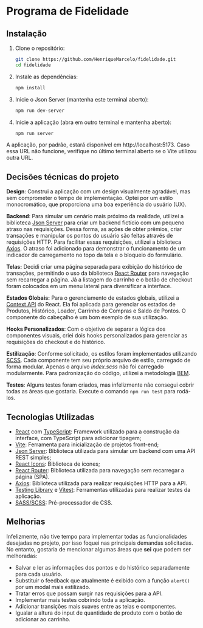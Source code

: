 # Programa de Fidelidade

## Instalação

1. Clone o repositório:
   ```bash
   git clone https://github.com/HenriqueMarcelo/fidelidade.git
   cd fidelidade
   ```
2. Instale as dependências:
   ```bash
   npm install
   ```
3. Inicie o Json Server (mantenha este terminal aberto):
   ```bash
   npm run dev-server
   ```
4. Inicie a aplicação (abra em outro terminal e mantenha aberto):
   ```bash
   npm run server
   ```

A aplicação, por padrão, estará disponível em http://localhost:5173.
Caso essa URL não funcione, verifique no último terminal aberto se o Vite utilizou outra URL.

## Decisões técnicas do projeto

**Design**: Construi a aplicação com um design visualmente agradável, mas sem comprometer o tempo de implementação. Optei por um estilo monocromático, que proporciona uma boa experiência do usuário (UX).

**Backend**: Para simular um cenário mais próximo da realidade, utilizei a biblioteca [Json Server] para criar um backend fictício com um pequeno atraso nas requisições. Dessa forma, as ações de obter prêmios, criar transações e manipular os pontos do usuário são feitas através de requisições HTTP. Para facilitar essas requisições, utilizei a biblioteca [Axios]. O atraso foi adicionado para demonstrar o funcionamento de um indicador de carregamento no topo da tela e o bloqueio do formulário.

**Telas:** Decidi criar uma página separada para exibição do histórico de transações, permitindo o uso da biblioteca [React Router] para navegação sem recarregar a página. Já a listagem do carrinho e o botão de checkout foram colocados em um menu lateral para diversificar a interface.

**Estados Globais:** Para o gerenciamento de estados globais, utilizei a [Context API] do React. Ela foi aplicada para gerenciar os estados de Produtos, Histórico, Loader, Carrinho de Compras e Saldo de Pontos. O componente do cabeçalho é um bom exemplo de sua utilização.

**Hooks Personalizados**: Com o objetivo de separar a lógica dos componentes visuais, criei dois hooks personalizados para gerenciar as requisições do checkout e do histórico.

**Estilização**: Conforme solicitado, os estilos foram implementados utilizando [SCSS]. Cada componente tem seu próprio arquivo de estilo, carregado de forma modular. Apenas o arquivo _index.scss_ não foi carregado modularmente. Para padronização do código, utilizei a metodologia [BEM].

**Testes**: Alguns testes foram criados, mas infelizmente não consegui cobrir todas as áreas que gostaria. Execute o comando `npm run test` para rodá-los.

## Tecnologias Utilizadas

- [React] com [TypeScript]: Framework utilizado para a construção da interface, com TypeScript para adicionar tipagem;
- [Vite]: Ferramenta para inicialização de projetos front-end;
- [Json Server]: Biblioteca utilizada para simular um backend com uma API REST simples;
- [React Icons]: Biblioteca de ícones;
- [React Router]: Biblioteca utilizada para navegação sem recarregar a página (SPA).
- [Axios]: Biblioteca utilizada para realizar requisições HTTP para a API.
- [Testing Library] e [Vitest]: Ferramentas utilizadas para realizar testes da aplicação.
- [SASS/SCSS]: Pré-processador de CSS.

## Melhorias

Infelizmente, não tive tempo para implementar todas as funcionalidades desejadas no projeto, por isso foquei nas principais demandas solicitadas. No entanto, gostaria de mencionar algumas áreas que **sei** que podem ser melhoradas:

- Salvar e ler as informações dos pontos e do histórico separadamente para cada usuário.
- Substituir o feedback que atualmente é exibido com a função `alert()` por um modal mais estilizado.
- Tratar erros que possam surgir nas requisições para a API.
- Implementar mais testes cobrindo toda a aplicação.
- Adicionar transições mais suaves entre as telas e componentes.
- Igualar a altura do input de quantidade de produto com o botão de adicionar ao carrinho.

###

[React]: https://react.dev/
[TypeScript]: https://react.dev/learn/typescript
[Vite]: https://vitejs.dev/
[Json Server]: https://www.npmjs.com/package/json-server
[React Icons]: https://react-icons.github.io/react-icons/
[React Router]: https://reactrouter.com/en/main
[Axios]: https://axios-http.com/
[Testing Library]: https://testing-library.com/
[Vitest]: https://vitest.dev/
[SASS/SCSS]: https://sass-lang.com/
[SCSS]: https://sass-lang.com/
[Context API]: https://react.dev/reference/react/createContext
[BEM]: https://getbem.com/
